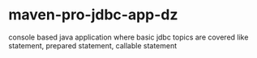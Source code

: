 # maven-pro-jdbc-app-dz
console based java application where basic jdbc topics are covered like statement, prepared statement, callable statement
